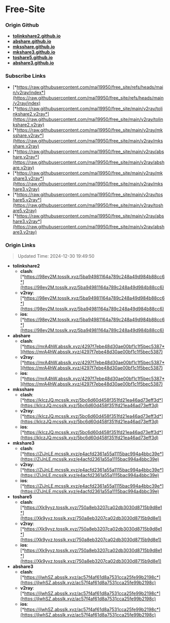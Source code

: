 # Free-Site

### Origin Github

- [**tolinkshare2.github.io**](https://github.com/tolinkshare2/tolinkshare2.github.io)
- [**abshare.github.io**](https://github.com/abshare/abshare.github.io)
- [**mksshare.github.io**](https://github.com/mksshare/mksshare.github.io)
- [**mkshare3.github.io**](https://github.com/mkshare3/mkshare3.github.io)
- [**toshare5.github.io**](https://github.com/toshare5/toshare5.github.io)
- [**abshare3.github.io**](https://github.com/abshare3/abshare3.github.io)

### Subscribe Links

- [*https://raw.githubusercontent.com/mai19950/free_site/refs/heads/main/v2ray/index*](https://raw.githubusercontent.com/mai19950/free_site/refs/heads/main/v2ray/index)
- [*https://raw.githubusercontent.com/mai19950/free_site/main/v2ray/tolinkshare2.v2ray*](https://raw.githubusercontent.com/mai19950/free_site/main/v2ray/tolinkshare2.v2ray)
- [*https://raw.githubusercontent.com/mai19950/free_site/main/v2ray/mksshare.v2ray*](https://raw.githubusercontent.com/mai19950/free_site/main/v2ray/mksshare.v2ray)
- [*https://raw.githubusercontent.com/mai19950/free_site/main/v2ray/abshare.v2ray*](https://raw.githubusercontent.com/mai19950/free_site/main/v2ray/abshare.v2ray)
- [*https://raw.githubusercontent.com/mai19950/free_site/main/v2ray/mkshare3.v2ray*](https://raw.githubusercontent.com/mai19950/free_site/main/v2ray/mkshare3.v2ray)
- [*https://raw.githubusercontent.com/mai19950/free_site/main/v2ray/toshare5.v2ray*](https://raw.githubusercontent.com/mai19950/free_site/main/v2ray/toshare5.v2ray)
- [*https://raw.githubusercontent.com/mai19950/free_site/main/v2ray/abshare3.v2ray*](https://raw.githubusercontent.com/mai19950/free_site/main/v2ray/abshare3.v2ray)

### Origin Links

> Updated Time: 2024-12-30 19:49:50

- **tolinkshare2**
  - **clash**: [*https://98ey2M.tosslk.xyz/5ba94981164a789c248a49d984b88cc6*](https://98ey2M.tosslk.xyz/5ba94981164a789c248a49d984b88cc6)
  - **v2ray**: [*https://98ey2M.tosslk.xyz/5ba94981164a789c248a49d984b88cc6*](https://98ey2M.tosslk.xyz/5ba94981164a789c248a49d984b88cc6)
  - **ios**: [*https://98ey2M.tosslk.xyz/5ba94981164a789c248a49d984b88cc6*](https://98ey2M.tosslk.xyz/5ba94981164a789c248a49d984b88cc6)
- **abshare**
  - **clash**: [*https://mrA4hW.absslk.xyz/4297f7ebe48d30ae00bf1c1f5bec5387*](https://mrA4hW.absslk.xyz/4297f7ebe48d30ae00bf1c1f5bec5387)
  - **v2ray**: [*https://mrA4hW.absslk.xyz/4297f7ebe48d30ae00bf1c1f5bec5387*](https://mrA4hW.absslk.xyz/4297f7ebe48d30ae00bf1c1f5bec5387)
  - **ios**: [*https://mrA4hW.absslk.xyz/4297f7ebe48d30ae00bf1c1f5bec5387*](https://mrA4hW.absslk.xyz/4297f7ebe48d30ae00bf1c1f5bec5387)
- **mksshare**
  - **clash**: [*https://kIczJQ.mcsslk.xyz/5bc6d60d458f351fd21ea46ad73eff3d*](https://kIczJQ.mcsslk.xyz/5bc6d60d458f351fd21ea46ad73eff3d)
  - **v2ray**: [*https://kIczJQ.mcsslk.xyz/5bc6d60d458f351fd21ea46ad73eff3d*](https://kIczJQ.mcsslk.xyz/5bc6d60d458f351fd21ea46ad73eff3d)
  - **ios**: [*https://kIczJQ.mcsslk.xyz/5bc6d60d458f351fd21ea46ad73eff3d*](https://kIczJQ.mcsslk.xyz/5bc6d60d458f351fd21ea46ad73eff3d)
- **mkshare3**
  - **clash**: [*https://ZiJnLE.mcsslk.xyz/e4acfd2361a55a1115bac994a4bbc39e*](https://ZiJnLE.mcsslk.xyz/e4acfd2361a55a1115bac994a4bbc39e)
  - **v2ray**: [*https://ZiJnLE.mcsslk.xyz/e4acfd2361a55a1115bac994a4bbc39e*](https://ZiJnLE.mcsslk.xyz/e4acfd2361a55a1115bac994a4bbc39e)
  - **ios**: [*https://ZiJnLE.mcsslk.xyz/e4acfd2361a55a1115bac994a4bbc39e*](https://ZiJnLE.mcsslk.xyz/e4acfd2361a55a1115bac994a4bbc39e)
- **toshare5**
  - **clash**: [*https://Xk9yyz.tosslk.xyz/750a8eb3207ca02db3030d8715b9d8e1*](https://Xk9yyz.tosslk.xyz/750a8eb3207ca02db3030d8715b9d8e1)
  - **v2ray**: [*https://Xk9yyz.tosslk.xyz/750a8eb3207ca02db3030d8715b9d8e1*](https://Xk9yyz.tosslk.xyz/750a8eb3207ca02db3030d8715b9d8e1)
  - **ios**: [*https://Xk9yyz.tosslk.xyz/750a8eb3207ca02db3030d8715b9d8e1*](https://Xk9yyz.tosslk.xyz/750a8eb3207ca02db3030d8715b9d8e1)
- **abshare3**
  - **clash**: [*https://jIwhSZ.absslk.xyz/ac57f4af61d8a7531cca25fe99b2198c*](https://jIwhSZ.absslk.xyz/ac57f4af61d8a7531cca25fe99b2198c)
  - **v2ray**: [*https://jIwhSZ.absslk.xyz/ac57f4af61d8a7531cca25fe99b2198c*](https://jIwhSZ.absslk.xyz/ac57f4af61d8a7531cca25fe99b2198c)
  - **ios**: [*https://jIwhSZ.absslk.xyz/ac57f4af61d8a7531cca25fe99b2198c*](https://jIwhSZ.absslk.xyz/ac57f4af61d8a7531cca25fe99b2198c)
